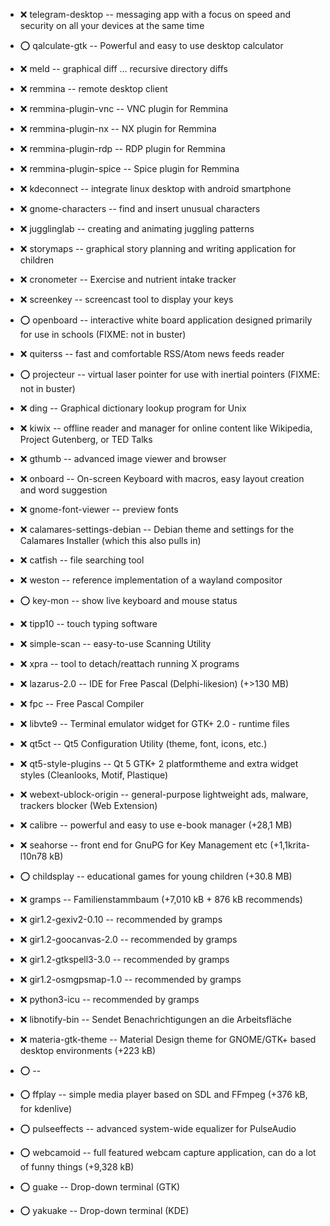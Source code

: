 - :x:  telegram-desktop  --	messaging app with a focus on speed and security on all your devices at the same time

- :o:  qalculate-gtk  --	Powerful and easy to use desktop calculator

- :x:  meld  --		graphical diff … recursive  directory diffs

- :x:  remmina  --		remote desktop client
- :x:  remmina-plugin-vnc  --		VNC plugin for Remmina
- :x:  remmina-plugin-nx  --		NX plugin for Remmina
- :x:  remmina-plugin-rdp  --		RDP plugin for Remmina
- :x:  remmina-plugin-spice  --		Spice plugin for Remmina

- :x:  kdeconnect  --		integrate linux desktop with android smartphone

- :x:  gnome-characters  --		find and insert unusual characters
- :x:  jugglinglab  --		creating and animating juggling patterns
- :x:  storymaps  --		graphical story planning and writing application for children
- :x:  cronometer  --		Exercise and nutrient intake tracker
- :x:  screenkey  --		screencast tool to display your keys
- :o:  openboard  --		interactive white board application designed primarily for use in schools (FIXME: not in buster)
- :x:  quiterss  --		fast and comfortable RSS/Atom news feeds reader
- :o:  projecteur  --		virtual laser pointer for use with inertial pointers (FIXME: not in buster)
- :x:  ding  --		Graphical dictionary lookup program for Unix
- :x:  kiwix   --		offline reader and manager for online content like Wikipedia, Project Gutenberg, or TED Talks

- :x:  gthumb  --		advanced image viewer and browser

- :x:  onboard  --		On-screen Keyboard with macros, easy layout creation and word suggestion

- :x:  gnome-font-viewer  --		preview fonts

- :x:  calamares-settings-debian  --		Debian theme and settings for the Calamares Installer (which this also pulls in)

- :x:  catfish  --		file searching tool

- :x:  weston  --		reference implementation of a wayland compositor
- :o:  key-mon  --		show live keyboard and mouse status

- :x:  tipp10  --		touch typing software

- :x:  simple-scan  --		easy-to-use Scanning Utility

- :x:  xpra  --		tool to detach/reattach running X programs

- :x:  lazarus-2.0  --	IDE for Free Pascal (Delphi-likesion) (+>130 MB)
- :x:  fpc  --	Free Pascal Compiler

- :x:  libvte9  --	Terminal emulator widget for GTK+ 2.0 - runtime files

- :x:  qt5ct  --		Qt5 Configuration Utility (theme, font, icons, etc.)
- :x:  qt5-style-plugins  --		 Qt 5 GTK+ 2 platformtheme and extra widget styles (Cleanlooks, Motif, Plastique)

- :x:  webext-ublock-origin  --	general-purpose lightweight ads, malware, trackers blocker (Web Extension)

- :x:  calibre  --	powerful and easy to use e-book manager (+28,1 MB)
- :x:  seahorse  --		front end for GnuPG for Key Management etc (+1,1krita-l10n78 kB)

- :o:  childsplay  --		educational games for young children (+30.8 MB)
- :x:  gramps  --		Familienstammbaum (+7,010 kB + 876 kB recommends)
- :x:  gir1.2-gexiv2-0.10  --		recommended by gramps
- :x:  gir1.2-goocanvas-2.0  --		recommended by gramps
- :x:  gir1.2-gtkspell3-3.0  --		recommended by gramps
- :x:  gir1.2-osmgpsmap-1.0  --		recommended by gramps
- :x:  python3-icu  --		recommended by gramps
- :x:  libnotify-bin  --	Sendet Benachrichtigungen an die Arbeitsfläche

- :x:  materia-gtk-theme  --	Material Design theme for GNOME/GTK+ based desktop environments (+223 kB)	


- :o:    --		
- :o:  ffplay  --	simple media player based on SDL and FFmpeg (+376 kB, for kdenlive)
- :o:  pulseeffects  --		advanced system-wide equalizer for PulseAudio
- :o:  webcamoid  --		full featured webcam capture application, can do a lot of funny things (+9,328 kB)
- :o:  guake  --		Drop-down terminal (GTK)
- :o:  yakuake  --		Drop-down terminal (KDE)
